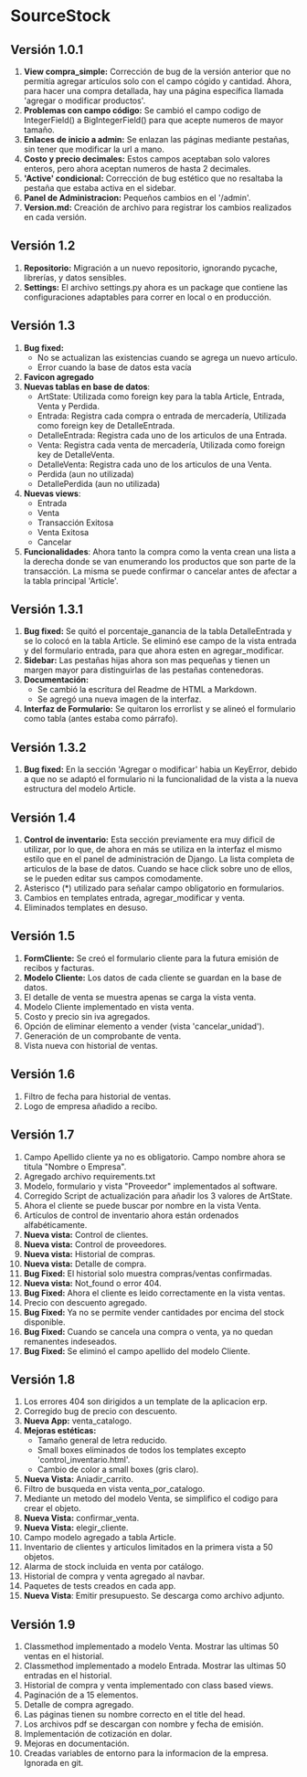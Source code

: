 # SourceStock

## Versión 1.0.1

1. **View compra_simple:** Corrección de bug de la versión anterior que no permitía agregar artículos solo con el campo cógido y cantidad. Ahora, para hacer una compra detallada, hay una página específica llamada 'agregar o modificar productos'.
2. **Problemas con campo código:** Se cambió el campo codigo de IntegerField() a BigIntegerField() para que acepte numeros de mayor tamaño.
3. **Enlaces de inicio a admin:** Se enlazan las páginas mediante pestañas, sin tener que modificar la url a mano.
4. **Costo y precio decimales:** Estos campos aceptaban solo valores enteros, pero ahora aceptan numeros de hasta 2 decimales.
5. **'Active' condicional:** Corrección de bug estético que no resaltaba la pestaña que estaba activa en el sidebar.
6. **Panel de Administracion:** Pequeños cambios en el '/admin'.
7. **Version.md:** Creación de archivo para registrar los cambios realizados en cada versión.

## Versión 1.2

1. **Repositorio:** Migración a un nuevo repositorio, ignorando pycache, librerías, y datos sensibles.
2. **Settings:** El archivo settings.py ahora es un package que contiene las configuraciones adaptables para correr en local o en producción.


## Versión 1.3

1. **Bug fixed:** 
    * No se actualizan las existencias cuando se agrega un nuevo artículo.
    * Error cuando la base de datos esta vacía
2. **Favicon agregado**
3. **Nuevas tablas en base de datos**:
    * ArtState: Utilizada como foreign key para la tabla Article, Entrada, Venta y Perdida.
    * Entrada: Registra cada compra o entrada de mercadería, Utilizada como foreign key de DetalleEntrada. 
    * DetalleEntrada: Registra cada uno de los articulos de una Entrada.
    * Venta: Registra cada venta de mercadería, Utilizada como foreign key de DetalleVenta. 
    * DetalleVenta: Registra cada uno de los articulos de una Venta.
    * Perdida (aun no utilizada)
    * DetallePerdida (aun no utilizada)
4. **Nuevas views**:
    * Entrada
    * Venta
    * Transacción Exitosa
    * Venta Exitosa
    * Cancelar
5. **Funcionalidades**: Ahora tanto la compra como la venta crean una lista a la derecha donde se van enumerando los productos que son parte de la transacción. La misma se puede confirmar o cancelar antes de afectar a la tabla principal 'Article'.

## Versión 1.3.1

1. **Bug fixed:** Se quitó el porcentaje_ganancia de la tabla DetalleEntrada y se lo colocó en la tabla Article. Se eliminó ese campo de la vista entrada y del formulario entrada, para que ahora esten en agregar_modificar.
2. **Sidebar:** Las pestañas hijas ahora son mas pequeñas y tienen un margen mayor para distinguirlas de las pestañas contenedoras.
3. **Documentación:** 
    * Se cambió la escritura del Readme de HTML a Markdown.
    * Se agregó una nueva imagen de la interfaz.
4. **Interfaz de Formulario:** Se quitaron los errorlist y se alineó el formulario como tabla (antes estaba como párrafo).

## Versión 1.3.2

1. **Bug fixed:** En la sección 'Agregar o modificar' habia un KeyError, debido a que no se adaptó el formulario ni la funcionalidad de la vista a la nueva estructura del modelo Article.

## Versión 1.4

1. **Control de inventario:** Esta sección previamente era muy dificil de utilizar, por lo que, de ahora en más se utiliza en la interfaz el mismo estilo que en el panel de administración de Django. La lista completa de articulos de la base de datos. Cuando se hace click sobre uno de ellos, se le pueden editar sus campos comodamente.
2. Asterisco (*) utilizado para señalar campo obligatorio en formularios.
3. Cambios en templates entrada, agregar_modificar y venta.
4. Eliminados templates en desuso.

## Versión 1.5

1. **FormCliente:** Se creó el formulario cliente para la futura emisión de recibos y facturas.
2. **Modelo Cliente:** Los datos de cada cliente se guardan en la base de datos.
3. El detalle de venta se muestra apenas se carga la vista venta.
4. Modelo Cliente implementado en vista venta.
5. Costo y precio sin iva agregados.
6. Opción de eliminar elemento a vender (vista 'cancelar_unidad').
7. Generación de un comprobante de venta.
8. Vista nueva con historial de ventas.

## Versión 1.6

1. Filtro de fecha para historial de ventas.
2. Logo de empresa añadido a recibo.

## Versión 1.7

1. Campo Apellido cliente ya no es obligatorio. Campo nombre ahora se titula "Nombre o Empresa".
2. Agregado archivo requirements.txt
3. Modelo, formulario y vista "Proveedor" implementados al software.
4. Corregido Script de actualización para añadir los 3 valores de ArtState.
5. Ahora el cliente se puede buscar por nombre en la vista Venta.
6. Artículos de control de inventario ahora están ordenados alfabéticamente.
7. **Nueva vista:** Control de clientes.
8. **Nueva vista:** Control de proveedores.
9. **Nueva vista:** Historial de compras.
10. **Nueva vista:** Detalle de compra.
11. **Bug Fixed:** El historial solo muestra compras/ventas confirmadas.
12. **Nueva vista:** Not_found o error 404.
13. **Bug Fixed:** Ahora el cliente es leido correctamente en la vista ventas.
14. Precio con descuento agregado.
15. **Bug Fixed:** Ya no se permite vender cantidades por encima del stock disponible.
15. **Bug Fixed:** Cuando se cancela una compra o venta, ya no quedan remanentes indeseados.
16. **Bug Fixed:** Se eliminó el campo apellido del modelo Cliente.

## Versión 1.8
1. Los errores 404 son dirigidos a un template de la aplicacion erp.
2. Corregido bug de precio con descuento.
3. **Nueva App:** venta_catalogo.
4. **Mejoras estéticas:**
    * Tamaño general de letra reducido.
    * Small boxes eliminados de todos los templates excepto 'control_inventario.html'.
    * Cambio de color a small boxes (gris claro).
5. **Nueva Vista:** Aniadir_carrito.
6. Filtro de busqueda en vista venta_por_catalogo.
7. Mediante un metodo del modelo Venta, se simplifico el codigo para crear el objeto.
8. **Nueva Vista:** confirmar_venta.
9. **Nueva Vista:** elegir_cliente.
10. Campo modelo agregado a tabla Article.
11. Inventario de clientes y articulos limitados en la primera vista a 50 objetos.
12. Alarma de stock incluida en venta por catálogo.
13. Historial de compra y venta agregado al navbar.
14. Paquetes de tests creados en cada app.
15. **Nueva Vista**: Emitir presupuesto. Se descarga como archivo adjunto.

## Versión 1.9
1. Classmethod implementado a modelo Venta. Mostrar las ultimas 50 ventas en el historial.
2. Classmethod implementado a modelo Entrada. Mostrar las ultimas 50 entradas en el historial.
3. Historial de compra y venta implementado con class based views.
4. Paginación de a 15 elementos.
5. Detalle de compra agregado.
6. Las páginas tienen su nombre correcto en el title del head.
7. Los archivos pdf se descargan con nombre y fecha de emisión.
8. Implementación de cotización en dolar.
9. Mejoras en documentación.
10. Creadas variables de entorno para la informacion de la empresa. Ignorada en git.